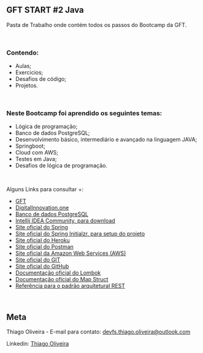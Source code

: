 ﻿<h2>GFT START #2 Java</h2>

Pasta de Trabalho onde contém todos os passos do Bootcamp da GFT.

&nbsp;
<h3>Contendo:</h3>

* Aulas;
* Exercicios;
* Desafios de código;
* Projetos.

&nbsp;
<h3>Neste Bootcamp foi aprendido os seguintes temas:</h3>

* Lógica de programação;
* Banco de dados PostgreSQL;
* Desenvolvimento básico, intermediário e avançado na linguagem JAVA;
* Springboot;
* Cloud com AWS;
* Testes em Java;
* Desafios de lógica de programação.

&nbsp;

Alguns Links para consultar +:
* [GFT](https://www.gft.com/br/pt/index/)
* [DigitalInnovation.one](https://https://digitalinnovation.one)
* [Banco de dados PostgreSQL](https://www.postgresql.org)
* [Intellij IDEA Community, para download](https://www.jetbrains.com/idea/download)
* [Site oficial do Spring](https://spring.io/)
* [Site oficial do Spring Initialzr, para setup do projeto](https://start.spring.io/)
* [Site oficial do Heroku](https://www.heroku.com/)
* [Site oficial do Postman](https://www.postman.com)
* [Site oficial da Amazon Web Services (AWS)](https://aws.amazon.com/pt/)
* [Site oficial do GIT](https://git-scm.com/)
* [Site oficial do GitHub](http://github.com/)
* [Documentação oficial do Lombok](https://projectlombok.org/)
* [Documentação oficial do Map Struct](https://mapstruct.org/)
* [Referência para o padrão arquitetural REST](https://restfulapi.net/)

&nbsp;
<h2>Meta</h2>

Thiago Oliveira - E-mail para contato: devfs.thiago.oliveira@outlook.com

 Linkedin: [Thiago Oliveira](https://www.linkedin.com/in/thiago-pereira-de-oliveira-664b289a) 
